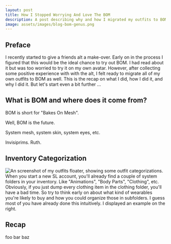 ```yaml
---
layout: post
title: How I Stopped Worrying And Love The BOM 
description: A post describing why and how I migrated my outfits to BOM 
image: assets/images/blog-bom-genus.png 
---
```


## Preface

I recently started to give a friends alt a make-over. Early on in the process I figured that this would be the ideal chance to try out BOM. I had read about it but was too worried to try it on my own avatar. However, after collecting some positive experience with with the alt, I felt ready to migrate all of my own outfits to BOM as well. This is the recap on what I did, how I did it, and why I did it. But let's start even a bit further …

## What is BOM and where does it come from?

BOM is short for "Bakes On Mesh".

Well, BOM is the future.

System mesh, system skin, system eyes, etc.

Invisiprims. Ruth. 

## Inventory Categorization

<span class="image right"><img src="" alt="An screenshot of my outfits floater, showing some outfit categorizations." /></span>
When you start a new SL account, you'll already find a couple of system folders in your inventory. Like "Animations", "Body Parts", "Clothing", etc. Obviously, if you just dump every clothing item in the clothing folder, you'll have a bad time. So try to think early on about what kind of wearables you're likely to buy and how you could organize those in subfolders. I guess most of you have already done this intuitively. I displayed an example on the right.

## Recap

foo bar baz
